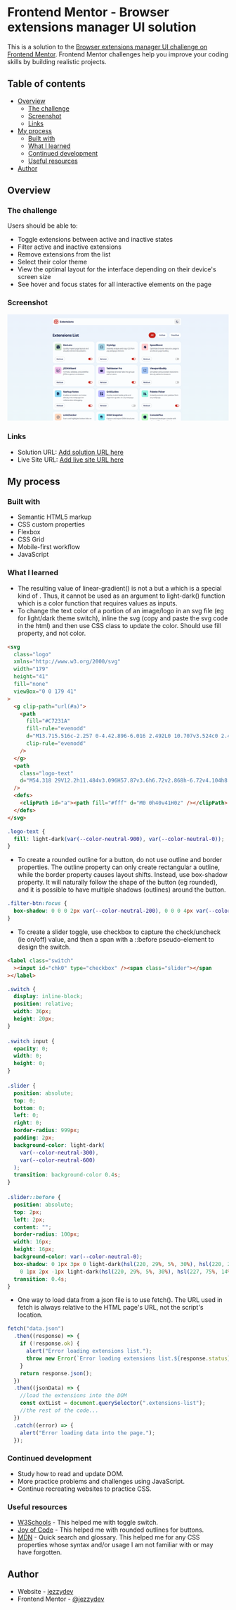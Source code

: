 # Frontend Mentor - Browser extensions manager UI solution

This is a solution to the [Browser extensions manager UI challenge on Frontend Mentor](https://www.frontendmentor.io/challenges/browser-extension-manager-ui-yNZnOfsMAp). Frontend Mentor challenges help you improve your coding skills by building realistic projects.

## Table of contents

- [Overview](#overview)
  - [The challenge](#the-challenge)
  - [Screenshot](#screenshot)
  - [Links](#links)
- [My process](#my-process)
  - [Built with](#built-with)
  - [What I learned](#what-i-learned)
  - [Continued development](#continued-development)
  - [Useful resources](#useful-resources)
- [Author](#author)

## Overview

### The challenge

Users should be able to:

- Toggle extensions between active and inactive states
- Filter active and inactive extensions
- Remove extensions from the list
- Select their color theme
- View the optimal layout for the interface depending on their device's screen size
- See hover and focus states for all interactive elements on the page

### Screenshot

![](./screenshot.png)

### Links

- Solution URL: [Add solution URL here](https://your-solution-url.com)
- Live Site URL: [Add live site URL here](https://your-live-site-url.com)

## My process

### Built with

- Semantic HTML5 markup
- CSS custom properties
- Flexbox
- CSS Grid
- Mobile-first workflow
- JavaScript

### What I learned

- The resulting value of linear-gradient() is not a <color> but a <gradient> which is a special kind of <image>. Thus, it cannot be used as an argument to light-dark() function which is a color function that requires <color> values as inputs.
- To change the text color of a portion of an image/logo in an svg file (eg for light/dark theme switch), inline the svg (copy and paste the svg code in the html) and then use CSS class to update the color. Should use fill property, and not color.

```html
<svg
  class="logo"
  xmlns="http://www.w3.org/2000/svg"
  width="179"
  height="41"
  fill="none"
  viewBox="0 0 179 41"
>
  <g clip-path="url(#a)">
    <path
      fill="#C7231A"
      fill-rule="evenodd"
      d="M13.715.516c-2.257 0-4.42.896-6.016 2.492L0 10.707v3.524c0 2.49 1.07 4.73 2.774 6.285A8.485 8.485 0 0 0 0 26.802v3.524l7.699 7.698A8.507 8.507 0 0 0 20 37.742a8.508 8.508 0 0 0 12.301.282L40 30.326v-3.524c0-2.49-1.07-4.73-2.774-6.286A8.485 8.485 0 0 0 40 14.231v-3.524l-7.699-7.7A8.508 8.508 0 0 0 20 3.29 8.485 8.485 0 0 0 13.715.516Zm12.044 20a8.528 8.528 0 0 1-.282-.27L20 14.77l-5.477 5.477a8.528 8.528 0 0 1-.282.27c.096.087.19.177.282.269L20 26.262l5.477-5.476c.092-.093.186-.182.282-.27Zm-3.537 9.81v1.682a4.063 4.063 0 0 0 6.936 2.874l6.398-6.397v-1.683a4.063 4.063 0 0 0-6.937-2.874l-6.397 6.398Zm-4.444 0-6.397-6.398a4.063 4.063 0 0 0-6.937 2.873v1.684l6.397 6.397a4.063 4.063 0 0 0 6.937-2.873v-1.683Zm0-21.302v1.683l-6.397 6.397a4.063 4.063 0 0 1-6.937-2.873v-1.683l6.397-6.397a4.063 4.063 0 0 1 6.937 2.873Zm10.841 8.08-6.397-6.397V9.024a4.063 4.063 0 0 1 6.936-2.873l6.398 6.397v1.683a4.063 4.063 0 0 1-6.937 2.873Z"
      clip-rule="evenodd"
    />
  </g>
  <path
    class="logo-text"
    d="M54.318 29V12.2h11.484v3.096H57.87v3.6h6.72v2.868h-6.72v4.104h8.028V29h-11.58Zm12.818.024 4.368-6.036-4.14-6.108h4.428l2.148 3.684 2.088-3.684h4.32l-4.02 6.036L80.66 29h-4.488l-2.352-3.696-2.388 3.66-4.296.06Zm20.293.336c-1.296 0-2.32-.364-3.072-1.092-.744-.736-1.116-1.844-1.116-3.324V13.388h3.504v3.492h3.012v2.808h-3.012v4.62c0 .712.148 1.212.444 1.5.296.288.692.432 1.188.432.256 0 .504-.028.744-.084.248-.064.476-.152.684-.264l.492 2.76c-.36.2-.792.368-1.296.504a5.92 5.92 0 0 1-1.572.204Zm-6.648-9.672V16.88h2.808v2.808H80.78Zm17.126 9.672c-1.32 0-2.48-.268-3.48-.804a5.853 5.853 0 0 1-2.34-2.244c-.56-.96-.84-2.084-.84-3.372 0-.936.16-1.796.48-2.58a6.052 6.052 0 0 1 1.368-2.028A6.203 6.203 0 0 1 95.171 17c.8-.32 1.676-.48 2.628-.48 1.048 0 1.976.184 2.784.552a5.43 5.43 0 0 1 2.028 1.548c.536.656.908 1.428 1.116 2.316.216.888.236 1.852.06 2.892h-9.288c0 .56.144 1.048.432 1.464.296.416.708.744 1.236.984.536.232 1.16.348 1.872.348.704 0 1.376-.096 2.016-.288a6.426 6.426 0 0 0 1.812-.876l1.164 2.4c-.384.296-.864.56-1.44.792-.576.224-1.188.396-1.836.516a9.422 9.422 0 0 1-1.848.192Zm-3.204-7.944h5.724c-.024-.712-.276-1.276-.756-1.692-.472-.416-1.124-.624-1.956-.624-.832 0-1.524.208-2.076.624-.544.416-.856.98-.936 1.692ZM105.83 29V16.88h3.504v1.368c.464-.608 1.012-1.048 1.644-1.32a5.072 5.072 0 0 1 2.004-.408c1.128 0 2.056.224 2.784.672.736.44 1.28 1.012 1.632 1.716.36.704.54 1.444.54 2.22V29h-3.504v-6.78c0-.768-.216-1.38-.648-1.836-.424-.456-1.04-.684-1.848-.684-.512 0-.964.116-1.356.348-.392.224-.7.54-.924.948-.216.408-.324.88-.324 1.416V29h-3.504Zm19.29.348c-1.08 0-2.076-.14-2.988-.42-.912-.288-1.692-.68-2.34-1.176l1.14-2.448a8.333 8.333 0 0 0 2.052 1.02c.736.24 1.444.36 2.124.36.672 0 1.188-.1 1.548-.3.368-.208.552-.504.552-.888 0-.344-.164-.596-.492-.756-.32-.168-.944-.348-1.872-.54-1.6-.288-2.768-.74-3.504-1.356-.736-.624-1.104-1.48-1.104-2.568 0-.768.212-1.444.636-2.028.432-.584 1.024-1.036 1.776-1.356.752-.328 1.616-.492 2.592-.492.96 0 1.864.132 2.712.396.856.256 1.588.616 2.196 1.08l-1.104 2.46a5.34 5.34 0 0 0-1.104-.672 6.35 6.35 0 0 0-1.296-.444 5.43 5.43 0 0 0-1.32-.168c-.584 0-1.056.1-1.416.3-.36.192-.54.464-.54.816 0 .352.164.612.492.78.328.168.94.352 1.836.552 1.672.352 2.86.82 3.564 1.404.712.576 1.068 1.388 1.068 2.436 0 .808-.22 1.512-.66 2.112-.432.6-1.04 1.068-1.824 1.404-.776.328-1.684.492-2.724.492Zm7.413-.348V16.88h3.504V29h-3.504Zm1.752-14.04a2.26 2.26 0 0 1-1.512-.54c-.424-.368-.636-.856-.636-1.464 0-.616.212-1.104.636-1.464a2.23 2.23 0 0 1 1.512-.552 2.23 2.23 0 0 1 1.512.552c.424.36.636.848.636 1.464 0 .608-.212 1.096-.636 1.464a2.26 2.26 0 0 1-1.512.54Zm10.362 14.4c-1.304 0-2.46-.292-3.468-.876a6.504 6.504 0 0 1-2.376-2.328 6.28 6.28 0 0 1-.852-3.216c0-.856.164-1.668.492-2.436a6.302 6.302 0 0 1 1.392-2.052c.6-.6 1.308-1.072 2.124-1.416.816-.344 1.712-.516 2.688-.516 1.304 0 2.456.292 3.456.876a6.38 6.38 0 0 1 2.364 2.34c.576.968.864 2.036.864 3.204 0 .848-.164 1.66-.492 2.436a6.439 6.439 0 0 1-1.392 2.064 6.547 6.547 0 0 1-2.112 1.404c-.816.344-1.712.516-2.688.516Zm0-3.036c.616 0 1.168-.136 1.656-.408.488-.28.872-.672 1.152-1.176.28-.512.42-1.112.42-1.8 0-.696-.14-1.296-.42-1.8a2.854 2.854 0 0 0-1.14-1.164c-.488-.28-1.044-.42-1.668-.42-.624 0-1.184.14-1.68.42-.488.272-.872.66-1.152 1.164-.272.504-.408 1.104-.408 1.8s.14 1.296.42 1.8c.28.504.664.896 1.152 1.176.488.272 1.044.408 1.668.408ZM153.235 29V16.88h3.504v1.368c.464-.608 1.012-1.048 1.644-1.32a5.072 5.072 0 0 1 2.004-.408c1.128 0 2.056.224 2.784.672.736.44 1.28 1.012 1.632 1.716.36.704.54 1.444.54 2.22V29h-3.504v-6.78c0-.768-.216-1.38-.648-1.836-.424-.456-1.04-.684-1.848-.684-.512 0-.964.116-1.356.348-.392.224-.7.54-.924.948-.216.408-.324.88-.324 1.416V29h-3.504Zm19.291.348c-1.08 0-2.076-.14-2.988-.42-.912-.288-1.692-.68-2.34-1.176l1.14-2.448a8.333 8.333 0 0 0 2.052 1.02c.736.24 1.444.36 2.124.36.672 0 1.188-.1 1.548-.3.368-.208.552-.504.552-.888 0-.344-.164-.596-.492-.756-.32-.168-.944-.348-1.872-.54-1.6-.288-2.768-.74-3.504-1.356-.736-.624-1.104-1.48-1.104-2.568 0-.768.212-1.444.636-2.028.432-.584 1.024-1.036 1.776-1.356.752-.328 1.616-.492 2.592-.492.96 0 1.864.132 2.712.396.856.256 1.588.616 2.196 1.08l-1.104 2.46a5.34 5.34 0 0 0-1.104-.672 6.35 6.35 0 0 0-1.296-.444 5.43 5.43 0 0 0-1.32-.168c-.584 0-1.056.1-1.416.3-.36.192-.54.464-.54.816 0 .352.164.612.492.78.328.168.94.352 1.836.552 1.672.352 2.86.82 3.564 1.404.712.576 1.068 1.388 1.068 2.436 0 .808-.22 1.512-.66 2.112-.432.6-1.04 1.068-1.824 1.404-.776.328-1.684.492-2.724.492Z"
  />
  <defs>
    <clipPath id="a"><path fill="#fff" d="M0 0h40v41H0z" /></clipPath>
  </defs>
</svg>
```

```css
.logo-text {
  fill: light-dark(var(--color-neutral-900), var(--color-neutral-0));
}
```

- To create a rounded outline for a button, do not use outline and border properties. The outline property can only create rectangular a outline, while the border property causes layout shifts. Instead, use box-shadow property. It will naturally follow the shape of the button (eg rounded), and it is possible to have multiple shadows (outlines) around the button.

```css
.filter-btn:focus {
  box-shadow: 0 0 0 2px var(--color-neutral-200), 0 0 0 4px var(--color-red-400);
}
```

- To create a slider toggle, use checkbox to capture the check/uncheck (ie on/off) value, and then a span with a ::before pseudo-element to design the switch.

```html
<label class="switch"
  ><input id="chk0" type="checkbox" /><span class="slider"></span
></label>
```

```css
.switch {
  display: inline-block;
  position: relative;
  width: 36px;
  height: 20px;
}

.switch input {
  opacity: 0;
  width: 0;
  height: 0;
}

.slider {
  position: absolute;
  top: 0;
  bottom: 0;
  left: 0;
  right: 0;
  border-radius: 999px;
  padding: 2px;
  background-color: light-dark(
    var(--color-neutral-300),
    var(--color-neutral-600)
  );
  transition: background-color 0.4s;
}

.slider::before {
  position: absolute;
  top: 2px;
  left: 2px;
  content: "";
  border-radius: 100px;
  width: 16px;
  height: 16px;
  background-color: var(--color-neutral-0);
  box-shadow: 0 1px 3px 0 light-dark(hsl(220, 29%, 5%, 30%), hsl(220, 29%, 5%, 10%)),
    0 1px 2px -1px light-dark(hsl(220, 29%, 5%, 30%), hsl(227, 75%, 14%, 60%));
  transition: 0.4s;
}
```

- One way to load data from a json file is to use fetch(). The URL used in fetch is always relative to the HTML page's URL, not the script's location.

```js
fetch("data.json")
  .then((response) => {
    if (!response.ok) {
      alert("Error loading extensions list.");
      throw new Error(`Error loading extensions list.${response.status}`);
    }
    return response.json();
  })
  .then((jsonData) => {
    //load the extensions into the DOM
    const extList = document.querySelector(".extensions-list");
    //the rest of the code...
  })
  .catch((error) => {
    alert("Error loading data into the page.");
  });
```

### Continued development

- Study how to read and update DOM.
- More practice problems and challenges using JavaScript.
- Continue recreating websites to practice CSS.

### Useful resources

- [W3Schools](https://www.w3schools.com/howto/howto_css_switch.asp) - This helped me with toggle switch.
- [Joy of Code](https://joyofcode.xyz/css-focus-outline) - This helped me with rounded outlines for buttons.
- [MDN](https://developer.mozilla.org/en-US/docs/Web) - Quick search and glossary. This helped me for any CSS properties whose syntax and/or usage I am not familiar with or may have forgotten.

## Author

- Website - [jezzydev](https://github.com/jezzydev)
- Frontend Mentor - [@jezzydev](https://www.frontendmentor.io/profile/jezzydev)
